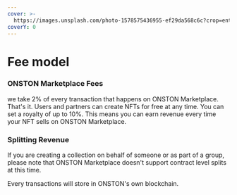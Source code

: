 ```yaml
---
cover: >-
  https://images.unsplash.com/photo-1578575436955-ef29da568c6c?crop=entropy&cs=srgb&fm=jpg&ixid=MnwxOTcwMjR8MHwxfHNlYXJjaHwxfHx0aWNrZXR8ZW58MHx8fHwxNjM5MjUxOTQ1&ixlib=rb-1.2.1&q=85
coverY: 0
---
```


# Fee model

### ONSTON Marketplace Fees

we take 2% of every transaction that happens on ONSTON Marketplace. That's it. Users and partners can create NFTs for free at any time. You can set a royalty of up to 10%. This means you can earn revenue every time your NFT sells on ONSTON Marketplace.

### Splitting Revenue

&#x20;If you are creating a collection on behalf of someone or as part of a group, please note that ONSTON Marketplace doesn't support contract level splits at this time.

Every transactions will store in ONSTON's own blockchain.&#x20;

